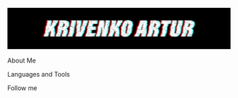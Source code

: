 ![Header](https://github.com/KrivenkoArtur/krivenkoartur/blob/main/assets/bg.png)

About Me

Languages and Tools

Follow me